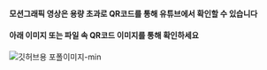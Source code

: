 #### 모션그래픽 영상은 용량 초과로 QR코드를 통해 유튜브에서 확인할 수 있습니다
#### 아래 이미지 또는 파일 속 QR코드 이미지를 통해 확인하세요

![깃허브용 포폴이미지-min](https://user-images.githubusercontent.com/101118558/231565852-ef39576a-73fc-47cd-aa2f-d66b13b83973.png)
